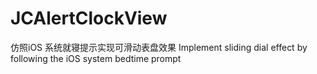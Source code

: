 # JCAlertClockView
仿照iOS 系统就寝提示实现可滑动表盘效果
Implement sliding dial effect by following the iOS system bedtime prompt
